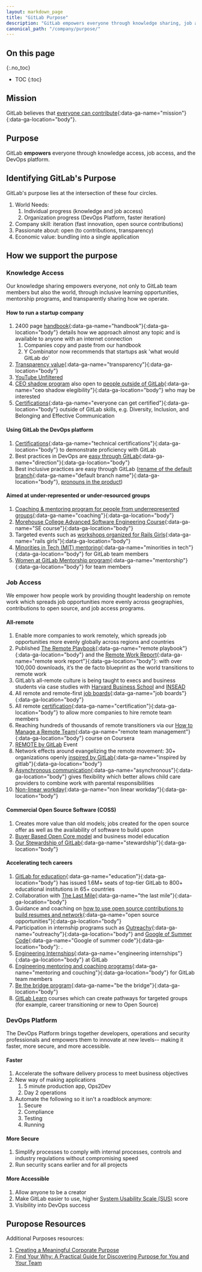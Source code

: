 ```yaml
---
layout: markdown_page
title: "GitLab Purpose"
description: "GitLab empowers everyone through knowledge sharing, job access, and our software platform."
canonical_path: "/company/purpose/"
---
```


## On this page
{:.no_toc}

- TOC
{:toc}

## Mission

GitLab believes that [everyone can contribute](/company/mission/){:data-ga-name="mission"}{:data-ga-location="body"}. 

## Purpose

GitLab **empowers** everyone through knowledge access, job access, and the DevOps platform.

## Identifying GitLab's Purpose

GitLab's purpose lies at the intersection of these four circles. 

1. World Needs: 
    1. Individual progress (knowledge and job access)
    1. Organization progress (DevOps Platform, faster iteration)
1. Company skill: iteration (fast innovation, open source contributions) 
1. Passionate about: open (to contributions, transparency)
1. Economic value: bundling into a single application 


## How we support the purpose

### Knowledge Access

Our knowledge sharing empowers everyone, not only to GitLab team members but also the world, through inclusive learning opportunities, mentorship programs, and transparently sharing how we operate.

#### How to run a startup company
1. 2400 page [handbook](/handbook){:data-ga-name="handbook"}{:data-ga-location="body"} details how we approach almost any topic and is available to anyone with an internet connection
     1. Companies copy and paste from our handbook
     1. Y Combinator now recommends that startups ask 'what would GitLab do' 
1. [Transparency value](/handbook/values/#transparency){:data-ga-name="transparency"}{:data-ga-location="body"} 
1. [YouTube Unfiltered](https://www.youtube.com/channel/UCMtZ0sc1HHNtGGWZFDRTh5A)
1. [CEO shadow program](/handbook/ceo/shadow/) also open to [people outside of GitLab](/handbook/ceo/shadow/#eligibility){:data-ga-name="ceo shadow elegibility"}{:data-ga-location="body"} who may be interested 
1. [Certifications](/blog/2021/04/20/everyone-can-get-certified/){:data-ga-name="everyone can get certified"}{:data-ga-location="body"} outside of GitLab skills, e.g. Diversity, Inclusion, and Belonging and Effective Communication

#### Using GitLab the DevOps platform
1. [Certifications](/handbook/customer-success/professional-services-engineering/gitlab-technical-certifications/){:data-ga-name="technical certifications"}{:data-ga-location="body"} to demonstrate proficiency with GitLab 
1. Best practices in DevOps are [easy through GitLab](/direction/){:data-ga-name="direction"}{:data-ga-location="body"}
1. Best inclusive practices are easy through GitLab ([rename of the default branch](/blog/2021/03/10/new-git-default-branch-name/){:data-ga-name="default branch name"}{:data-ga-location="body"}, [pronouns in the product](https://twitter.com/gitlab/status/1402306208967561222))

#### Aimed at under-represented or under-resourced groups
1. [Coaching & mentoring program for people from underrepresented groups](/handbook/engineering/volunteer-coaches-for-urgs/){:data-ga-name="coaching"}{:data-ga-location="body"}
1. [Morehouse College Advanced Software Engineering Course](/company/culture/inclusion/erg-minorities-in-tech/advanced-software-engineering-course/){:data-ga-name="SE course"}{:data-ga-location="body"}
1. Targeted events such as [workshops organized for Rails Girls](/handbook/people-group/givelab-volunteer-initiatives/#rails-girls){:data-ga-name="rails girls"}{:data-ga-location="body"}
1. [Minorities in Tech (MIT) mentoring](/company/culture/inclusion/erg-minorities-in-tech/mentoring/program-structure/){:data-ga-name="minorities in tech"}{:data-ga-location="body"} for GitLab team members
1. [Women at GitLab Mentorship program](/company/culture/inclusion/tmrg-gitlab-women/mentorship-program/){:data-ga-name="mentorship"}{:data-ga-location="body"} for team members


### Job Access

We empower how people work by providing thought leadership on remote work which spreads job opportunities more evenly across geographies, contributions to open source, and job access programs.

#### All-remote
1. Enable more companies to work remotely, which spreads job opportunities more evenly globally across regions and countries
1. Published [The Remote Playbook](https://learn.gitlab.com/suddenlyremote){:data-ga-name="remote playbook"}{:data-ga-location="body"} and the [Remote Work Report](/remote-work-report/){:data-ga-name="remote work report"}{:data-ga-location="body"}: with over 100,000 downloads, it’s the de facto blueprint as the world transitions to remote work
1. GitLab’s all-remote culture is being taught to execs and business students via case studies with [Harvard Business School](https://www.hbs.edu/faculty/Pages/item.aspx?num=57917) and [INSEAD](https://www.insead.edu/conversations/gitlab-can-all-remote-scale)
1. All remote and remote-first [job boards](/company/culture/all-remote/jobs/#all-remote-and-remote-first-job-boards){:data-ga-name="job boards"}{:data-ga-location="body"}  
1. All remote [certification](/company/culture/all-remote/remote-certification/){:data-ga-name="certification"}{:data-ga-location="body"} to allow more companies to hire remote team members  
1. Reaching hundreds of thousands of remote transitioners via our [How to Manage a Remote Team](https://www.coursera.org/learn/remote-team-management){:data-ga-name="remote team management"}{:data-ga-location="body"} course on Coursera
1. [REMOTE by GitLab](https://remotebygitlab.com/) Event
1. Network effects around evangelizing the remote movement: 30+ organizations openly [inspired by GitLab](/handbook/inspired-by-gitlab/){:data-ga-name="inspired by gitlab"}{:data-ga-location="body"}
1. [Asynchronous communication](/company/culture/all-remote/asynchronous/){:data-ga-name="asynchronous"}{:data-ga-location="body"} gives flexibility which better allows child care providers to combine work with parental responsibilities
1. [Non-linear workday](/company/culture/all-remote/non-linear-workday/){:data-ga-name="non linear workday"}{:data-ga-location="body"} 

#### Commercial Open Source Software (COSS)
1. Creates more value than old models; jobs created for the open source offer as well as the availability of software to build upon
1. [Buyer Based Open Core model](https://www.heavybit.com/library/video/commercial-open-source-business-strategies/) and business model education
1. [Our Stewardship of GitLab](/company/stewardship/){:data-ga-name="stewardship"}{:data-ga-location="body"}

#### Accelerating tech careers 
1. [GitLab for education](/solutions/education/){:data-ga-name="education"}{:data-ga-location="body"} has issued 1.6M+ seats of top-tier GitLab to 800+ educational institutions in 65+ countries
1. Collaboration with [The Last Mile](/blog/2020/11/13/thelastmile-gitlab/){:data-ga-name="the last mile"}{:data-ga-location="body"} 
1. Guidance and coaching on [how to use open source contributions to build resumes and network](https://thenewstack.io/the-opportunity-of-open-source-to-create-opportunities-for-others/){:data-ga-name="open source opportunities"}{:data-ga-location="body"}
1. Participation in internship programs such as [Outreachy](/blog/2021/04/15/outreachy-sponsorship-winter-2020/){:data-ga-name="outreachy"}{:data-ga-location="body"} and [Google of Summer Code](https://summerofcode.withgoogle.com/organizations/4961424868114432/){:data-ga-name="Google of summer code"}{:data-ga-location="body"}: .
1. [Engineering Internships](/handbook/engineering/internships/){:data-ga-name="engineering internships"}{:data-ga-location="body"} at GitLab
1. [Engineering mentoring and coaching programs](/handbook/engineering/#mentorship-and-coaching-programs){:data-ga-name="mentoring and couching"}{:data-ga-location="body"} for GitLab team members
1. [Be the bridge program](/company/culture/inclusion/be-the-bridge-program/){:data-ga-name="be the bridge"}{:data-ga-location="body"}  
1. [GitLab Learn](https://gitlab.edcast.com/) courses which can create pathways for targeted groups (for example, career transitioning or new to Open Source)

### DevOps Platform

The DevOps Platform brings together developers, operations and security professionals and empowers them to innovate at new levels-- making it faster, more secure, and more accessible.

#### Faster
1. Accelerate the software delivery process to meet business objectives
1. New way of making applications
    1. 5 minute production app, Ops2Dev
    1. Day 2 operations
1. Automate the following so it isn't a roadblock anymore:
    1. Secure
    1. Compliance
    1. Testing
    1. Running

#### More Secure
1. Simplify processes to comply with internal processes, controls and industry regulations without compromising speed
1. Run security scans earlier and for all projects

#### More Accessible
1. Allow anyone to be a creator
1. Make GitLab easier to use, higher [System Usability Scale (SUS)](/handbook/engineering/ux/performance-indicators/system-usability-scale/) score
1. Visibility into DevOps success

## Puropose Resources 

Additional Purposes resources: 
1. [Creating a Meaningful Corporate Purpose](https://docs.google.com/document/d/1mXYu-Wf5lzcRC7yknSKCKpdgXx3DEO-E/edit)
2. [Find Your Why: A Practical Guide for Discovering Purpose for You and Your Team](https://www.amazon.com/Find-Your-Why-Practical-Discovering/dp/0143111728)

